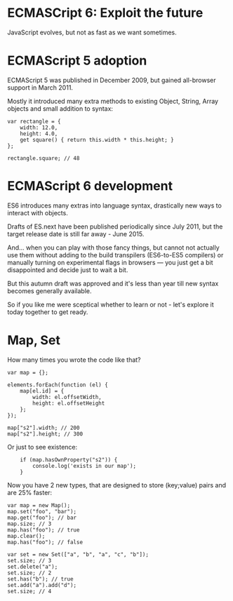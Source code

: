 # ECMASCript 6: Exploit the future

JavaScript evolves, but not as fast as we want sometimes.

# ECMAScript 5 adoption

ECMAScript 5 was published in December 2009, but gained all-browser support in March 2011.

Mostly it introduced many extra methods to existing Object, String, Array objects and small addition to syntax:

```
var rectangle = {
    width: 12.0,
    height: 4.0,
    get square() { return this.width * this.height; }
};

rectangle.square; // 48
```

# ECMAScript 6 development

ES6 introduces many extras into language syntax, drastically new ways to interact with objects.

Drafts of ES.next have been published periodically since July 2011, but the target release date is still far away - June 2015.

And... when you can play with those fancy things, but cannot not actually use them
without adding to the build transpilers (ES6-to-ES5 compilers) or manually turning on
experimental flags in browsers — you just get a bit disappointed and decide just to wait a bit.

But this autumn draft was approved and it's less than year till new syntax becomes generally available.

So if you like me were sceptical whether to learn or not - let's explore it today together to get ready.

# Map, Set

How many times you wrote the code like that?

```
var map = {};

elements.forEach(function (el) {
    map[el.id] = {
        width: el.offsetWidth,
        height: el.offsetHeight
    };
});

map["s2"].width; // 200
map["s2"].height; // 300
```

Or just to see existence:

```
    if (map.hasOwnProperty("s2")) {
        console.log('exists in our map');
    }
```

Now you have 2 new types, that are designed to store (key;value) pairs and are 25% faster:

```
var map = new Map();
map.set("foo", "bar");
map.get("foo"); // bar
map.size; // 3
map.has("foo"); // true
map.clear();
map.has("foo"); // false

var set = new Set(["a", "b", "a", "c", "b"]);
set.size; // 3
set.delete("a");
set.size; // 2
set.has("b"); // true
set.add("a").add("d");
set.size; // 4
```
